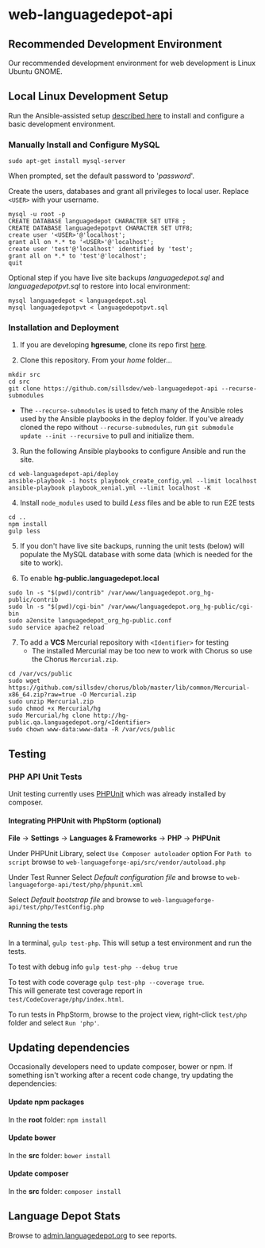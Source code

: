 # web-languagedepot-api #

## Recommended Development Environment ##

Our recommended development environment for web development is Linux Ubuntu GNOME.

## Local Linux Development Setup ##

Run the Ansible-assisted setup [described here](https://github.com/sillsdev/ops-devbox) to install and configure a basic development environment.

### Manually Install and Configure MySQL ###

```
sudo apt-get install mysql-server
```
When prompted, set the default password to '*password*'. 

Create the users, databases and grant all privileges to local user.  Replace `<USER>` with your username.
```
mysql -u root -p
CREATE DATABASE languagedepot CHARACTER SET UTF8 ;
CREATE DATABASE languagedepotpvt CHARACTER SET UTF8;
create user '<USER>'@'localhost';
grant all on *.* to '<USER>'@'localhost';
create user 'test'@'localhost' identified by 'test';
grant all on *.* to 'test'@'localhost';
quit
```

Optional step if you have live site backups *languagedepot.sql* and *languagedepotpvt.sql* to restore into local environment:
```
mysql languagedepot < languagedepot.sql
mysql languagedepotpvt < languagedepotpvt.sql
```

### Installation and Deployment ###
1. If you are developing **hgresume**, clone its repo first [here](https://github.com/sillsdev/hgresume/blob/master/README.md#local-linux-development-setup).

2. Clone this repository. From your *home* folder...

```
mkdir src
cd src
git clone https://github.com/sillsdev/web-languagedepot-api --recurse-submodules
```

  * The `--recurse-submodules` is used to fetch many of the Ansible roles used by the Ansible playbooks in the deploy folder. If you've already cloned the repo without `--recurse-submodules`, run `git submodule update --init --recursive` to pull and initialize them.

3. Run the following Ansible playbooks to configure Ansible and run the site.

```
cd web-languagedepot-api/deploy
ansible-playbook -i hosts playbook_create_config.yml --limit localhost
ansible-playbook playbook_xenial.yml --limit localhost -K
```

4. Install `node_modules` used to build *Less* files and be able to run E2E tests
```
cd ..
npm install
gulp less
```

5. If you don't have live site backups, running the unit tests (below) will populate the MySQL database with some data (which is needed for the site to work).

6. To enable **hg-public.languagedepot.local**
```
sudo ln -s "$(pwd)/contrib" /var/www/languagedepot.org_hg-public/contrib
sudo ln -s "$(pwd)/cgi-bin" /var/www/languagedepot.org_hg-public/cgi-bin
sudo a2ensite languagedepot_org_hg-public.conf
sudo service apache2 reload
```

7. To add a **VCS** Mercurial repository with `<Identifier>` for testing
    * The installed Mercurial may be too new to work with Chorus so use the Chorus `Mercurial.zip`.
```
cd /var/vcs/public
sudo wget https://github.com/sillsdev/chorus/blob/master/lib/common/Mercurial-x86_64.zip?raw=true -O Mercurial.zip
sudo unzip Mercurial.zip
sudo chmod +x Mercurial/hg
sudo Mercurial/hg clone http://hg-public.qa.languagedepot.org/<Identifier>
sudo chown www-data:www-data -R /var/vcs/public
```

## Testing ##

### PHP API Unit Tests ###

Unit testing currently uses [PHPUnit](https://phpunit.de/) which was already installed by composer.

#### Integrating PHPUnit with PhpStorm (optional) ####

**File** -> **Settings** -> **Languages & Frameworks** -> **PHP** -> **PHPUnit**

Under PHPUnit Library, select `Use Composer autoloader` option
For `Path to script` browse to `web-languageforge-api/src/vendor/autoload.php`

Under Test Runner
Select *Default configuration file* and browse to `web-languageforge-api/test/php/phpunit.xml`

Select *Default bootstrap file* and browse to `web-languageforge-api/test/php/TestConfig.php`

#### Running the tests ####
In a terminal, `gulp test-php`.  This will setup a test environment and run the tests.

To test with debug info `gulp test-php --debug true`

To test with code coverage `gulp test-php --coverage true`.  
This will generate test coverage report in `test/CodeCoverage/php/index.html`. 

To run tests in PhpStorm, browse to the project view, right-click `test/php` folder and select `Run 'php'`.

## Updating dependencies ##

Occasionally developers need to update composer, bower or npm.  If something isn't working after a recent code change, try updating the dependencies:

#### Update npm packages ####

In the **root** folder: `npm install`

#### Update bower ####

In the **src** folder: `bower install`

#### Update composer ####

In the **src** folder: `composer install`

## Language Depot Stats ##

Browse to [admin.languagedepot.org](http://admin.languagedepot.org/) to see reports.
